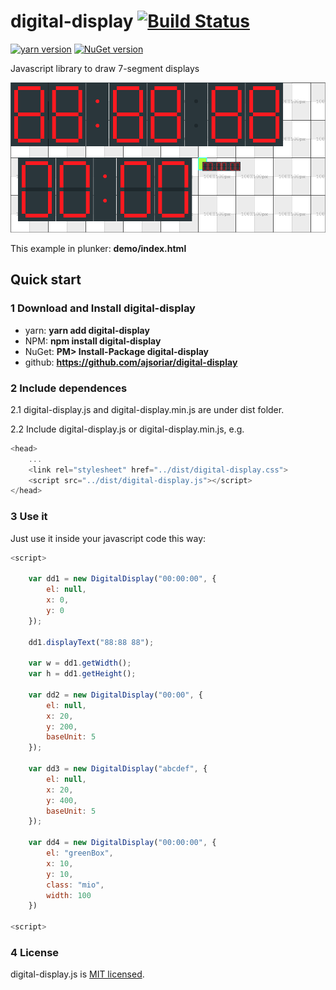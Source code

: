 # digital-display [![Build Status](https://travis-ci.org/ajsoriar/angular-avatar.svg?branch=master)](https://travis-ci.org/ajsoriar/angular-avatar)

[![yarn version](https://badge.fury.io/js/digital-display.svg)](https://badge.fury.io/js/digital-display)
[![NuGet version](https://badge.fury.io/nu/digital-display.svg)](https://badge.fury.io/nu/digital-display)

Javascript library to draw 7-segment displays

![digital-display demo 1](./docs/digital-display-1.gif?raw=true "digital-display demo 1")

This example in plunker: **demo/index.html**

## Quick start

### 1 Download and Install digital-display

- yarn: **yarn add digital-display**
- NPM: **npm install digital-display**
- NuGet: **PM> Install-Package digital-display**
- github: **<https://github.com/ajsoriar/digital-display>**

### 2 Include dependences

2.1 digital-display.js and digital-display.min.js are under dist folder.

2.2 Include digital-display.js or digital-display.min.js, e.g.

```javascript
<head>
    ...
    <link rel="stylesheet" href="../dist/digital-display.css">
    <script src="../dist/digital-display.js"></script>
</head>
```

### 3 Use it

Just use it inside your javascript code this way:

```javascript
<script>

    var dd1 = new DigitalDisplay("00:00:00", {
        el: null,
        x: 0,
        y: 0
    });

    dd1.displayText("88:88 88");

    var w = dd1.getWidth();
    var h = dd1.getHeight();

    var dd2 = new DigitalDisplay("00:00", {
        el: null,
        x: 20,
        y: 200,
        baseUnit: 5
    });

    var dd3 = new DigitalDisplay("abcdef", {
        el: null,
        x: 20,
        y: 400,
        baseUnit: 5
    });

    var dd4 = new DigitalDisplay("00:00:00", {
        el: "greenBox",
        x: 10,
        y: 10,
        class: "mio",
        width: 100
    })
    
<script>
```

### 4 License

digital-display.js is [MIT licensed](./LICENSE).
